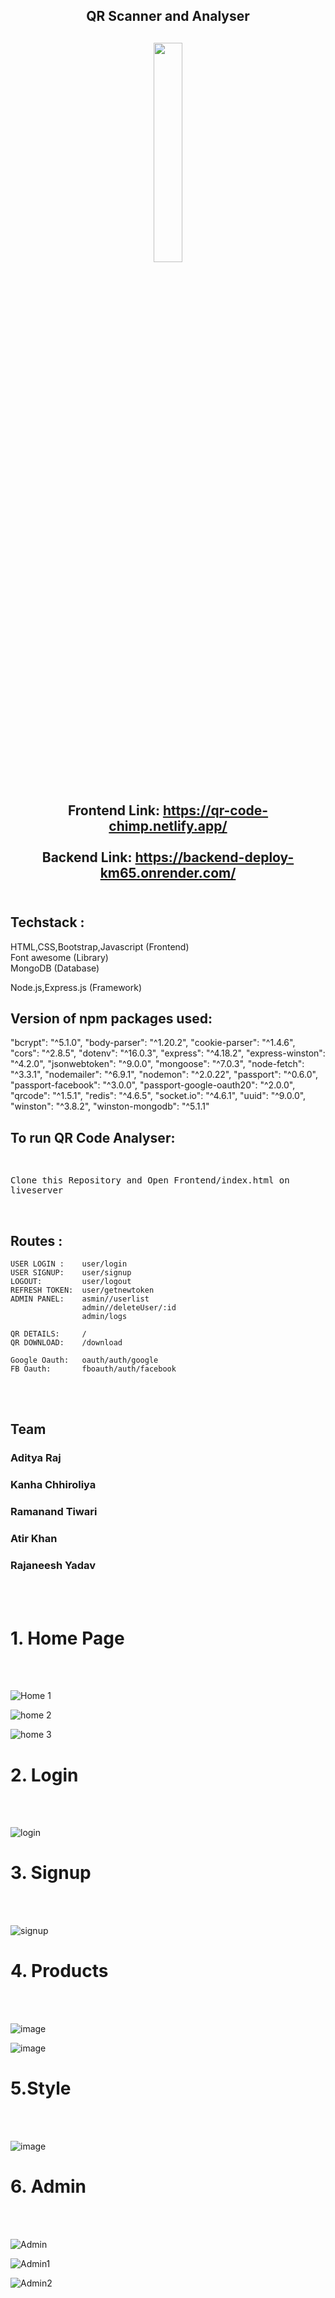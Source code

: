 <div align="center" > 
<h2>QR Scanner and Analyser<h2>
<img width="30%" src="https://github.com/adityagithubraj/-direful-order-8525/blob/main/Frontend/Images/qrlogo.png"><br><br>




Frontend Link: https://qr-code-chimp.netlify.app/ <br> <br>
Backend Link: https://backend-deploy-km65.onrender.com/ <br> <br>
</div>

<h2>Techstack : </h2>
HTML,CSS,Bootstrap,Javascript (Frontend) <br>
Font awesome (Library) <br>
MongoDB (Database) <br>
    
Node.js,Express.js (Framework) <br>
<h2>Version of npm packages used:</h2>
    "bcrypt": "^5.1.0",
    "body-parser": "^1.20.2",
    "cookie-parser": "^1.4.6",
    "cors": "^2.8.5",
    "dotenv": "^16.0.3",
    "express": "^4.18.2",
    "express-winston": "^4.2.0",
    "jsonwebtoken": "^9.0.0",
    "mongoose": "^7.0.3",
    "node-fetch": "^3.3.1",
    "nodemailer": "^6.9.1",
    "nodemon": "^2.0.22",
    "passport": "^0.6.0",
    "passport-facebook": "^3.0.0",
    "passport-google-oauth20": "^2.0.0",
    "qrcode": "^1.5.1",
    "redis": "^4.6.5",
    "socket.io": "^4.6.1",
    "uuid": "^9.0.0",
    "winston": "^3.8.2",
    "winston-mongodb": "^5.1.1"

<h2>To run QR Code Analyser: </h2>
<kbd><br>
<p style=border:"thin" >Clone this Repository and Open Frontend/index.html on liveserver</p>
</kbd>
    <br>
    <h2>Routes : </h2>
    
    USER LOGIN :    user/login
    USER SIGNUP:    user/signup
    LOGOUT:         user/logout
    REFRESH TOKEN:  user/getnewtoken
    ADMIN PANEL:    asmin//userlist
                    admin//deleteUser/:id
                    admin/logs
    
    QR DETAILS:     /
    QR DOWNLOAD:    /download
    
    Google Oauth:   oauth/auth/google
    FB Oauth:       fboauth/auth/facebook
    
   <br><br>
   <h2>Team</h2>
   <h3>Aditya Raj</h3>
   <h3>Kanha Chhiroliya</h3>
   <h3>Ramanand Tiwari</h3>
   <h3>Atir Khan</h3>
   <h3>Rajaneesh Yadav</h3>
   <br><br>
   


    
  <h1>1.  Home Page  </h1><br><br>
  
![Home 1](https://github.com/adityagithubraj/-direful-order-8525/blob/main/Frontend/Images/Screenshot%20(586).png)

  ![home 2](https://github.com/adityagithubraj/github-boot/blob/main/imge/mid.png)

  ![home 3](https://github.com/adityagithubraj/github-boot/blob/main/imge/futer.png)

  <h1>2. Login  </h1>
  <br><br>
  
  ![login](https://github.com/adityagithubraj/github-boot/blob/main/imge/login.png)
  
  <h1>3. Signup  </h1>
  <br><br>
  
  ![signup](https://github.com/adityagithubraj/github-boot/blob/main/imge/sigup.png)
  
  <h1>4. Products  </h1>
  <br><br>
  
  ![image](https://github.com/adityagithubraj/github-boot/blob/main/imge/products.png)

  ![image](https://github.com/adityagithubraj/github-boot/blob/main/imge/product2.png)

  <h1>5.Style </h1>
  <br><br>
  
  ![image](https://github.com/adityagithubraj/github-boot/blob/main/imge/style.png)
  
  <h1>6. Admin  </h1>
  <br><br>
  
  ![Admin](https://github.com/adityagithubraj/-direful-order-8525/blob/main/Frontend/Images/admin-dashboard.png)
  
  ![Admin1](https://github.com/adityagithubraj/-direful-order-8525/blob/main/Frontend/Images/admin-users.png)
  
  ![Admin2](https://github.com/adityagithubraj/-direful-order-8525/blob/main/Frontend/Images/admin-logs.png)
  
  






